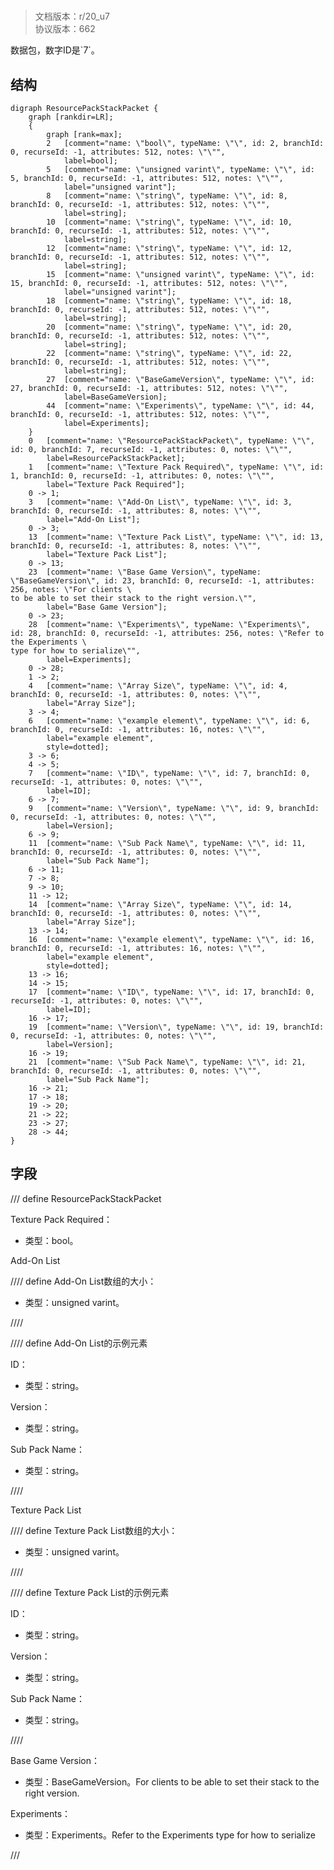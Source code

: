# <!-- md:samp ResourcePackStackPacket -->

> 文档版本：r/20_u7<br/>协议版本：662

<!-- md:samp ResourcePackStackPacket -->数据包，数字ID是`7`。

## 结构

```viz
digraph ResourcePackStackPacket {
	graph [rankdir=LR];
	{
		graph [rank=max];
		2	[comment="name: \"bool\", typeName: \"\", id: 2, branchId: 0, recurseId: -1, attributes: 512, notes: \"\"",
			label=bool];
		5	[comment="name: \"unsigned varint\", typeName: \"\", id: 5, branchId: 0, recurseId: -1, attributes: 512, notes: \"\"",
			label="unsigned varint"];
		8	[comment="name: \"string\", typeName: \"\", id: 8, branchId: 0, recurseId: -1, attributes: 512, notes: \"\"",
			label=string];
		10	[comment="name: \"string\", typeName: \"\", id: 10, branchId: 0, recurseId: -1, attributes: 512, notes: \"\"",
			label=string];
		12	[comment="name: \"string\", typeName: \"\", id: 12, branchId: 0, recurseId: -1, attributes: 512, notes: \"\"",
			label=string];
		15	[comment="name: \"unsigned varint\", typeName: \"\", id: 15, branchId: 0, recurseId: -1, attributes: 512, notes: \"\"",
			label="unsigned varint"];
		18	[comment="name: \"string\", typeName: \"\", id: 18, branchId: 0, recurseId: -1, attributes: 512, notes: \"\"",
			label=string];
		20	[comment="name: \"string\", typeName: \"\", id: 20, branchId: 0, recurseId: -1, attributes: 512, notes: \"\"",
			label=string];
		22	[comment="name: \"string\", typeName: \"\", id: 22, branchId: 0, recurseId: -1, attributes: 512, notes: \"\"",
			label=string];
		27	[comment="name: \"BaseGameVersion\", typeName: \"\", id: 27, branchId: 0, recurseId: -1, attributes: 512, notes: \"\"",
			label=BaseGameVersion];
		44	[comment="name: \"Experiments\", typeName: \"\", id: 44, branchId: 0, recurseId: -1, attributes: 512, notes: \"\"",
			label=Experiments];
	}
	0	[comment="name: \"ResourcePackStackPacket\", typeName: \"\", id: 0, branchId: 7, recurseId: -1, attributes: 0, notes: \"\"",
		label=ResourcePackStackPacket];
	1	[comment="name: \"Texture Pack Required\", typeName: \"\", id: 1, branchId: 0, recurseId: -1, attributes: 0, notes: \"\"",
		label="Texture Pack Required"];
	0 -> 1;
	3	[comment="name: \"Add-On List\", typeName: \"\", id: 3, branchId: 0, recurseId: -1, attributes: 8, notes: \"\"",
		label="Add-On List"];
	0 -> 3;
	13	[comment="name: \"Texture Pack List\", typeName: \"\", id: 13, branchId: 0, recurseId: -1, attributes: 8, notes: \"\"",
		label="Texture Pack List"];
	0 -> 13;
	23	[comment="name: \"Base Game Version\", typeName: \"BaseGameVersion\", id: 23, branchId: 0, recurseId: -1, attributes: 256, notes: \"For clients \
to be able to set their stack to the right version.\"",
		label="Base Game Version"];
	0 -> 23;
	28	[comment="name: \"Experiments\", typeName: \"Experiments\", id: 28, branchId: 0, recurseId: -1, attributes: 256, notes: \"Refer to the Experiments \
type for how to serialize\"",
		label=Experiments];
	0 -> 28;
	1 -> 2;
	4	[comment="name: \"Array Size\", typeName: \"\", id: 4, branchId: 0, recurseId: -1, attributes: 0, notes: \"\"",
		label="Array Size"];
	3 -> 4;
	6	[comment="name: \"example element\", typeName: \"\", id: 6, branchId: 0, recurseId: -1, attributes: 16, notes: \"\"",
		label="example element",
		style=dotted];
	3 -> 6;
	4 -> 5;
	7	[comment="name: \"ID\", typeName: \"\", id: 7, branchId: 0, recurseId: -1, attributes: 0, notes: \"\"",
		label=ID];
	6 -> 7;
	9	[comment="name: \"Version\", typeName: \"\", id: 9, branchId: 0, recurseId: -1, attributes: 0, notes: \"\"",
		label=Version];
	6 -> 9;
	11	[comment="name: \"Sub Pack Name\", typeName: \"\", id: 11, branchId: 0, recurseId: -1, attributes: 0, notes: \"\"",
		label="Sub Pack Name"];
	6 -> 11;
	7 -> 8;
	9 -> 10;
	11 -> 12;
	14	[comment="name: \"Array Size\", typeName: \"\", id: 14, branchId: 0, recurseId: -1, attributes: 0, notes: \"\"",
		label="Array Size"];
	13 -> 14;
	16	[comment="name: \"example element\", typeName: \"\", id: 16, branchId: 0, recurseId: -1, attributes: 16, notes: \"\"",
		label="example element",
		style=dotted];
	13 -> 16;
	14 -> 15;
	17	[comment="name: \"ID\", typeName: \"\", id: 17, branchId: 0, recurseId: -1, attributes: 0, notes: \"\"",
		label=ID];
	16 -> 17;
	19	[comment="name: \"Version\", typeName: \"\", id: 19, branchId: 0, recurseId: -1, attributes: 0, notes: \"\"",
		label=Version];
	16 -> 19;
	21	[comment="name: \"Sub Pack Name\", typeName: \"\", id: 21, branchId: 0, recurseId: -1, attributes: 0, notes: \"\"",
		label="Sub Pack Name"];
	16 -> 21;
	17 -> 18;
	19 -> 20;
	21 -> 22;
	23 -> 27;
	28 -> 44;
}

```

## 字段

/// define
ResourcePackStackPacket

Texture Pack Required：<!-- md:samp bool -->

- 类型：bool。

Add-On List

//// define
Add-On List数组的大小：<!-- md:samp unsigned varint -->

- 类型：unsigned varint。


////


//// define
Add-On List的示例元素

ID：<!-- md:samp string -->

- 类型：string。

Version：<!-- md:samp string -->

- 类型：string。

Sub Pack Name：<!-- md:samp string -->

- 类型：string。


////


Texture Pack List

//// define
Texture Pack List数组的大小：<!-- md:samp unsigned varint -->

- 类型：unsigned varint。


////


//// define
Texture Pack List的示例元素

ID：<!-- md:samp string -->

- 类型：string。

Version：<!-- md:samp string -->

- 类型：string。

Sub Pack Name：<!-- md:samp string -->

- 类型：string。


////


Base Game Version：[<!-- md:samp BaseGameVersion -->](../types/basegameversion.md)

- 类型：BaseGameVersion。For clients to be able to set their stack to the right version.

Experiments：[<!-- md:samp Experiments -->](../types/experiments.md)

- 类型：Experiments。Refer to the Experiments type for how to serialize


///
